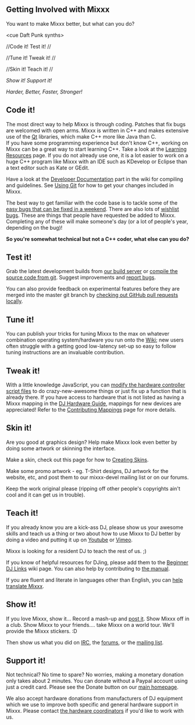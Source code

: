 ## Getting Involved with Mixxx

You want to make Mixxx better, but what can you do?

\<cue Daft Punk synths\>

//Code it\! Test it\! //

//Tune it\! Tweak it\! //

//Skin it\! Teach it\! //

*Show it\! Support it\!*

*Harder, Better, Faster, Stronger\!*

## Code it\!

The most direct way to help Mixxx is through coding. Patches that fix
bugs are welcomed with open arms. Mixxx is written in C++ and makes
extensive use of the [Qt](http://qt.io/) libraries, which make C++ more
like Java than C.  
If you have some programming experience but don't know C++, working on
Mixxx can be a great way to start learning C++. Take a look at the
[Learning Resources](Learning%20Resources) page. If you do not already
use one, it is a lot easier to work on a huge C++ program like Mixxx
with an IDE such as KDevelop or Eclipse than a text editor such as Kate
or GEdit.

Have a look at the [Developer
Documentation](home#developer_documentation) part in the wiki for
compiling and guidelines. See [Using Git](Using%20Git) for how to get
your changes included in Mixxx.

The best way to get familiar with the code base is to tackle some of the
[easy bugs that can be fixed in a
weekend](https://bugs.launchpad.net/mixxx?field.tag=easy+weekend&field.status%3Alist=CONFIRMED&field.status%3Alist=TRIAGED).
There are also lots of [wishlist
bugs](https://bugs.launchpad.net/mixxx?field.tag=easy+weekend&field.status%3Alist=CONFIRMED&field.status%3Alist=TRIAGED&field.importance%3Alist=WISHLIST).
These are things that people have requested be added to Mixxx.
Completing any of these will make someone's day (or a lot of people's
year, depending on the bug)\!

**So you're somewhat technical but not a C++ coder, what else can you
do?**

## Test it\!

Grab the latest development builds from [our build
server](http://downloads.mixxx.org/builds/master/release/) or [compile
the source code from git](home#compile%20mixxx%20from%20source%20code).
Suggest improvements and [report bugs](reporting%20bugs).

You can also provide feedback on experimental features before they are
merged into the master git branch by [checking out GitHub pull requests
locally](https://gist.github.com/piscisaureus/3342247).

## Tune it\!

You can publish your tricks for tuning Mixxx to the max on whatever
combination operating system/hardware you run onto the
[Wiki](http://mixxx.org/wiki/); new users often struggle with a getting
good low-latency set-up so easy to follow tuning instructions are an
invaluable contribution.

## Tweak it\!

With a little knowledge JavaScript, you can [modify the hardware
controller script files](midi_scripting) to do crazy-new-awesome things
or just fix up a function that is already there. If you have access to
hardware that is not listed as having a Mixxx mapping in the [DJ
Hardware Guide](hardware%20compatibility), mappings for new devices are
appreciated\! Refer to the [Contributing
Mappings](Contributing%20Mappings) page for more details.

## Skin it\!

Are you good at graphics design? Help make Mixxx look even better by
doing some artwork or skinning the interface.

Make a skin, check out this page for how to [Creating
Skins](Creating%20Skins).

Make some promo artwork - eg. T-Shirt designs, DJ artwork for the
website, etc, and post them to our mixxx-devel mailing list or on our
forums.

Keep the work original please (ripping off other people's copyrights
ain't cool and it can get us in trouble).

## Teach it\!

If you already know you are a kick-ass DJ, please show us your awesome
skills and teach us a thing or two about how to use Mixxx to DJ better
by doing a video and putting it up on
[Youtube](http://www.youtube.com/results?search_query=mixxx) or
[Vimeo](https://vimeo.com/search?q=mixxx).

Mixxx is looking for a resident DJ to teach the rest of us. ;)

If you know of helpful resources for DJing, please add them to the
[Beginner DJ Links](Beginner%20DJ%20Links) wiki page. You can also help
by contributing to [the manual](https://github.com/mixxxdj/manual).

If you are fluent and literate in languages other than English, you can
[help translate Mixxx](internationalization).

## Show it\!

If you love Mixxx, show it... Record a mash-up and [post
it](http://soundcloud.com/). Show Mixxx off in a club. Show Mixxx to
your friends.... take Mixxx on a world tour. We'll provide the Mixxx
stickers. :D

Then show us what you did on [IRC](irc://freenode.net/#mixxx), the
[forums](http://mixxx.org/forums/), or the [mailing
list](https://lists.sourceforge.net/lists/listinfo/mixxx-devel).

## Support it\!

Not technical? No time to spare? No worries, making a monetary donation
only takes about 2 minutes. You can donate without a Paypal account
using just a credit card. Please see the Donate button on our [main
homepage](http://mixxx.org/).

We also accept hardware donations from manufacturers of DJ equipment
which we use to improve both specific and general hardware support in
Mixxx. Please contact [the hardware coordinators](hardware@mixxx.org) if
you'd like to work with us.
